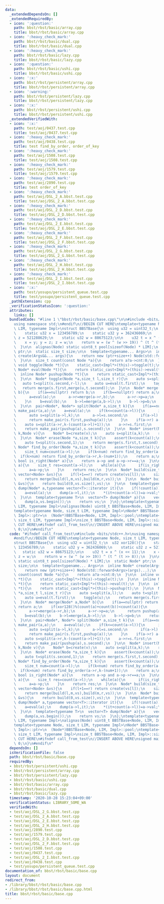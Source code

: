 ```yaml
---
data:
  _extendedDependsOn: []
  _extendedRequiredBy:
  - icon: ':question:'
    path: bbst/rbst/basic/array.cpp
    title: bbst/rbst/basic/array.cpp
  - icon: ':heavy_check_mark:'
    path: bbst/rbst/basic/dual.cpp
    title: bbst/rbst/basic/dual.cpp
  - icon: ':heavy_check_mark:'
    path: bbst/rbst/basic/lazy.cpp
    title: bbst/rbst/basic/lazy.cpp
  - icon: ':question:'
    path: bbst/rbst/basic/ushi.cpp
    title: bbst/rbst/basic/ushi.cpp
  - icon: ':x:'
    path: bbst/rbst/persistent/array.cpp
    title: bbst/rbst/persistent/array.cpp
  - icon: ':warning:'
    path: bbst/rbst/persistent/lazy.cpp
    title: bbst/rbst/persistent/lazy.cpp
  - icon: ':x:'
    path: bbst/rbst/persistent/ushi.cpp
    title: bbst/rbst/persistent/ushi.cpp
  _extendedVerifiedWith:
  - icon: ':x:'
    path: test/aoj/0437.test.cpp
    title: test/aoj/0437.test.cpp
  - icon: ':heavy_check_mark:'
    path: test/aoj/0438.test.cpp
    title: test find_by_order, order_of_key
  - icon: ':heavy_check_mark:'
    path: test/aoj/1508.test.cpp
    title: test/aoj/1508.test.cpp
  - icon: ':heavy_check_mark:'
    path: test/aoj/1579.test.cpp
    title: test/aoj/1579.test.cpp
  - icon: ':heavy_check_mark:'
    path: test/aoj/2890.test.cpp
    title: test order_of_key
  - icon: ':heavy_check_mark:'
    path: test/aoj/DSL_2_A.bbst.test.cpp
    title: test/aoj/DSL_2_A.bbst.test.cpp
  - icon: ':heavy_check_mark:'
    path: test/aoj/DSL_2_D.bbst.test.cpp
    title: test/aoj/DSL_2_D.bbst.test.cpp
  - icon: ':heavy_check_mark:'
    path: test/aoj/DSL_2_E.bbst.test.cpp
    title: test/aoj/DSL_2_E.bbst.test.cpp
  - icon: ':heavy_check_mark:'
    path: test/aoj/DSL_2_F.bbst.test.cpp
    title: test/aoj/DSL_2_F.bbst.test.cpp
  - icon: ':heavy_check_mark:'
    path: test/aoj/DSL_2_G.bbst.test.cpp
    title: test/aoj/DSL_2_G.bbst.test.cpp
  - icon: ':heavy_check_mark:'
    path: test/aoj/DSL_2_H.bbst.test.cpp
    title: test/aoj/DSL_2_H.bbst.test.cpp
  - icon: ':heavy_check_mark:'
    path: test/aoj/DSL_2_I.bbst.test.cpp
    title: test/aoj/DSL_2_I.bbst.test.cpp
  - icon: ':x:'
    path: test/yosupo/persistent_queue.test.cpp
    title: test/yosupo/persistent_queue.test.cpp
  _pathExtension: cpp
  _verificationStatusIcon: ':question:'
  attributes:
    links: []
  bundledCode: "#line 1 \"bbst/rbst/basic/base.cpp\"\n\n#include <bits/stdc++.h>\n\
    using namespace std;\n#endif\n//BEGIN CUT HERE\ntemplate<typename Node, size_t\
    \ LIM, typename Impl>\nstruct BBSTBase{\n  using u32 = uint32_t;\n  u32 xor128(){\n\
    \    static u32 x = 123456789;\n    static u32 y = 362436069;\n    static u32\
    \ z = 521288629;\n    static u32 w = 88675123;\n\n    u32 t = x ^ (x << 11);\n\
    \    x = y; y = z; z = w;\n    return w = (w ^ (w >> 19)) ^ (t ^ (t >> 8));\n\
    \  }\n\n  alignas(Node) static uint8_t pool[sizeof(Node) * LIM];\n  static Node*\
    \ ptr;\n  static size_t size;\n\n  template<typename... Args>\n  inline Node*\
    \ create(Args&&... args){\n    return new (ptr+size++) Node(std::forward<Args>(args)...);\n\
    \  }\n\n  size_t count(const Node *a){\n    return a?a->cnt:0;\n  }\n\n  inline\
    \ void toggle(Node *t){\n    static_cast<Impl*>(this)->toggle(t);\n  }\n\n  inline\
    \ Node* eval(Node *t){\n    return static_cast<Impl*>(this)->eval(t);\n  }\n\n\
    \  inline Node* pushup(Node *t){\n    return static_cast<Impl*>(this)->pushup(t);\n\
    \  }\n\n  Node* toggle(Node *a,size_t l,size_t r){\n    auto s=split(a,l);\n \
    \   auto t=split(s.second,r-l);\n    auto u=eval(t.first);\n    toggle(u);\n \
    \   return merge(s.first,merge(u,t.second));\n  }\n\n  Node* merge(Node* a,Node*\
    \ b){\n    if(a==nullptr) return b;\n    if(b==nullptr) return a;\n    if(xor128()%(count(a)+count(b))<count(a)){\n\
    \      a=eval(a);\n      a->r=merge(a->r,b);\n      a->r->p=a;\n      return pushup(a);\n\
    \    }\n    b=eval(b);\n    b->l=merge(a,b->l);\n    b->l->p=b;\n    return pushup(b);\n\
    \  }\n\n  pair<Node*, Node*> split(Node* a,size_t k){\n    if(a==nullptr) return\
    \ make_pair(a,a);\n    a=eval(a);\n    if(k<=count(a->l)){\n      if(a->l) a->l->p=nullptr;\n\
    \      auto s=split(a->l,k);\n      a->l=s.second;\n      if(a->l) a->l->p=a;\n\
    \      return make_pair(s.first,pushup(a));\n    }\n    if(a->r) a->r->p=nullptr;\n\
    \    auto s=split(a->r,k-(count(a->l)+1));\n    a->r=s.first;\n    if(a->r) a->r->p=a;\n\
    \    return make_pair(pushup(a),s.second);\n  }\n\n  Node* insert(Node *a,size_t\
    \ k,Node v){\n    Node* b=create(v);\n    auto s=split(a,k);\n    return merge(merge(s.first,b),s.second);\n\
    \  }\n\n  Node* erase(Node *a,size_t k){\n    assert(k<count(a));\n    auto s=split(a,k);\n\
    \    auto t=split(s.second,1);\n    return merge(s.first,t.second);\n  }\n\n \
    \ Node* find_by_order(Node *a,size_t k){\n    assert(k<count(a));\n    a=eval(a);\n\
    \    size_t num=count(a->l);\n    if(k<num) return find_by_order(a->l,k);\n  \
    \  if(k>num) return find_by_order(a->r,k-(num+1));\n    return a;\n  }\n\n  inline\
    \ bool is_right(Node* a){\n    return a->p and a->p->r==a;\n  }\n\n  size_t order_of_key(Node*\
    \ a){\n    size_t res=count(a->l);\n    while(a){\n      if(is_right(a)) res+=count(a->p->l)+1;\n\
    \      a=a->p;\n    }\n    return res;\n  }\n\n  Node* build(size_t l,size_t r,const\
    \ vector<Node> &vs){\n    if(l+1==r) return create(vs[l]);\n    size_t m=(l+r)>>1;\n\
    \    return merge(build(l,m,vs),build(m,r,vs));\n  }\n\n  Node* build(const vector<Node>\
    \ &vs){\n    return build(0,vs.size(),vs);\n  }\n\n  template<typename T>\n  void\
    \ dump(Node* a,typename vector<T>::iterator it){\n    if(!count(a)) return;\n\
    \    a=eval(a);\n    dump(a->l,it);\n    *(it+count(a->l))=a->val;\n    dump(a->r,it+count(a->l)+1);\n\
    \  }\n\n  template<typename T>\n  vector<T> dump(Node* a){\n    vector<T> vs(count(a));\n\
    \    dump(a,vs.begin());\n    return vs;\n  }\n};\ntemplate<typename Node, size_t\
    \ LIM, typename Impl>\nalignas(Node) uint8_t BBSTBase<Node, LIM, Impl>::pool[];\n\
    template<typename Node, size_t LIM, typename Impl>\nNode* BBSTBase<Node, LIM,\
    \ Impl>::ptr=\n  (Node*)BBSTBase<Node, LIM, Impl>::pool;\ntemplate<typename Node,\
    \ size_t LIM, typename Impl>\nsize_t BBSTBase<Node, LIM, Impl>::size=0;\n//END\
    \ CUT HERE\n#ifndef call_from_test\n//INSERT ABOVE HERE\nsigned main(){\n  return\
    \ 0;\n}\n#endif\n"
  code: "#ifndef call_from_test\n#include <bits/stdc++.h>\nusing namespace std;\n\
    #endif\n//BEGIN CUT HERE\ntemplate<typename Node, size_t LIM, typename Impl>\n\
    struct BBSTBase{\n  using u32 = uint32_t;\n  u32 xor128(){\n    static u32 x =\
    \ 123456789;\n    static u32 y = 362436069;\n    static u32 z = 521288629;\n \
    \   static u32 w = 88675123;\n\n    u32 t = x ^ (x << 11);\n    x = y; y = z;\
    \ z = w;\n    return w = (w ^ (w >> 19)) ^ (t ^ (t >> 8));\n  }\n\n  alignas(Node)\
    \ static uint8_t pool[sizeof(Node) * LIM];\n  static Node* ptr;\n  static size_t\
    \ size;\n\n  template<typename... Args>\n  inline Node* create(Args&&... args){\n\
    \    return new (ptr+size++) Node(std::forward<Args>(args)...);\n  }\n\n  size_t\
    \ count(const Node *a){\n    return a?a->cnt:0;\n  }\n\n  inline void toggle(Node\
    \ *t){\n    static_cast<Impl*>(this)->toggle(t);\n  }\n\n  inline Node* eval(Node\
    \ *t){\n    return static_cast<Impl*>(this)->eval(t);\n  }\n\n  inline Node* pushup(Node\
    \ *t){\n    return static_cast<Impl*>(this)->pushup(t);\n  }\n\n  Node* toggle(Node\
    \ *a,size_t l,size_t r){\n    auto s=split(a,l);\n    auto t=split(s.second,r-l);\n\
    \    auto u=eval(t.first);\n    toggle(u);\n    return merge(s.first,merge(u,t.second));\n\
    \  }\n\n  Node* merge(Node* a,Node* b){\n    if(a==nullptr) return b;\n    if(b==nullptr)\
    \ return a;\n    if(xor128()%(count(a)+count(b))<count(a)){\n      a=eval(a);\n\
    \      a->r=merge(a->r,b);\n      a->r->p=a;\n      return pushup(a);\n    }\n\
    \    b=eval(b);\n    b->l=merge(a,b->l);\n    b->l->p=b;\n    return pushup(b);\n\
    \  }\n\n  pair<Node*, Node*> split(Node* a,size_t k){\n    if(a==nullptr) return\
    \ make_pair(a,a);\n    a=eval(a);\n    if(k<=count(a->l)){\n      if(a->l) a->l->p=nullptr;\n\
    \      auto s=split(a->l,k);\n      a->l=s.second;\n      if(a->l) a->l->p=a;\n\
    \      return make_pair(s.first,pushup(a));\n    }\n    if(a->r) a->r->p=nullptr;\n\
    \    auto s=split(a->r,k-(count(a->l)+1));\n    a->r=s.first;\n    if(a->r) a->r->p=a;\n\
    \    return make_pair(pushup(a),s.second);\n  }\n\n  Node* insert(Node *a,size_t\
    \ k,Node v){\n    Node* b=create(v);\n    auto s=split(a,k);\n    return merge(merge(s.first,b),s.second);\n\
    \  }\n\n  Node* erase(Node *a,size_t k){\n    assert(k<count(a));\n    auto s=split(a,k);\n\
    \    auto t=split(s.second,1);\n    return merge(s.first,t.second);\n  }\n\n \
    \ Node* find_by_order(Node *a,size_t k){\n    assert(k<count(a));\n    a=eval(a);\n\
    \    size_t num=count(a->l);\n    if(k<num) return find_by_order(a->l,k);\n  \
    \  if(k>num) return find_by_order(a->r,k-(num+1));\n    return a;\n  }\n\n  inline\
    \ bool is_right(Node* a){\n    return a->p and a->p->r==a;\n  }\n\n  size_t order_of_key(Node*\
    \ a){\n    size_t res=count(a->l);\n    while(a){\n      if(is_right(a)) res+=count(a->p->l)+1;\n\
    \      a=a->p;\n    }\n    return res;\n  }\n\n  Node* build(size_t l,size_t r,const\
    \ vector<Node> &vs){\n    if(l+1==r) return create(vs[l]);\n    size_t m=(l+r)>>1;\n\
    \    return merge(build(l,m,vs),build(m,r,vs));\n  }\n\n  Node* build(const vector<Node>\
    \ &vs){\n    return build(0,vs.size(),vs);\n  }\n\n  template<typename T>\n  void\
    \ dump(Node* a,typename vector<T>::iterator it){\n    if(!count(a)) return;\n\
    \    a=eval(a);\n    dump(a->l,it);\n    *(it+count(a->l))=a->val;\n    dump(a->r,it+count(a->l)+1);\n\
    \  }\n\n  template<typename T>\n  vector<T> dump(Node* a){\n    vector<T> vs(count(a));\n\
    \    dump(a,vs.begin());\n    return vs;\n  }\n};\ntemplate<typename Node, size_t\
    \ LIM, typename Impl>\nalignas(Node) uint8_t BBSTBase<Node, LIM, Impl>::pool[];\n\
    template<typename Node, size_t LIM, typename Impl>\nNode* BBSTBase<Node, LIM,\
    \ Impl>::ptr=\n  (Node*)BBSTBase<Node, LIM, Impl>::pool;\ntemplate<typename Node,\
    \ size_t LIM, typename Impl>\nsize_t BBSTBase<Node, LIM, Impl>::size=0;\n//END\
    \ CUT HERE\n#ifndef call_from_test\n//INSERT ABOVE HERE\nsigned main(){\n  return\
    \ 0;\n}\n#endif\n"
  dependsOn: []
  isVerificationFile: false
  path: bbst/rbst/basic/base.cpp
  requiredBy:
  - bbst/rbst/persistent/ushi.cpp
  - bbst/rbst/persistent/array.cpp
  - bbst/rbst/persistent/lazy.cpp
  - bbst/rbst/basic/ushi.cpp
  - bbst/rbst/basic/array.cpp
  - bbst/rbst/basic/dual.cpp
  - bbst/rbst/basic/lazy.cpp
  timestamp: '2020-10-28 15:23:04+09:00'
  verificationStatus: LIBRARY_SOME_WA
  verifiedWith:
  - test/aoj/DSL_2_G.bbst.test.cpp
  - test/aoj/DSL_2_A.bbst.test.cpp
  - test/aoj/DSL_2_E.bbst.test.cpp
  - test/aoj/DSL_2_H.bbst.test.cpp
  - test/aoj/2890.test.cpp
  - test/aoj/1579.test.cpp
  - test/aoj/DSL_2_D.bbst.test.cpp
  - test/aoj/DSL_2_F.bbst.test.cpp
  - test/aoj/1508.test.cpp
  - test/aoj/0437.test.cpp
  - test/aoj/DSL_2_I.bbst.test.cpp
  - test/aoj/0438.test.cpp
  - test/yosupo/persistent_queue.test.cpp
documentation_of: bbst/rbst/basic/base.cpp
layout: document
redirect_from:
- /library/bbst/rbst/basic/base.cpp
- /library/bbst/rbst/basic/base.cpp.html
title: bbst/rbst/basic/base.cpp
---
```

